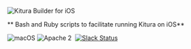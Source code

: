 ![Kitura Builder for iOS](https://raw.githubusercontent.com/IBM-Swift/Kitura-Builder-iOS/master/Documentation/KituraIOS.jpg)

** Bash and Ruby scripts to facilitate running Kitura on iOS**

![macOS](https://img.shields.io/badge/os-macOS-green.svg?style=flat)
![Apache 2](https://img.shields.io/badge/license-Apache2-blue.svg?style=flat)
&nbsp;[![Slack Status](http://swift-at-ibm-slack.mybluemix.net/badge.svg)](http://swift-at-ibm-slack.mybluemix.net/)
